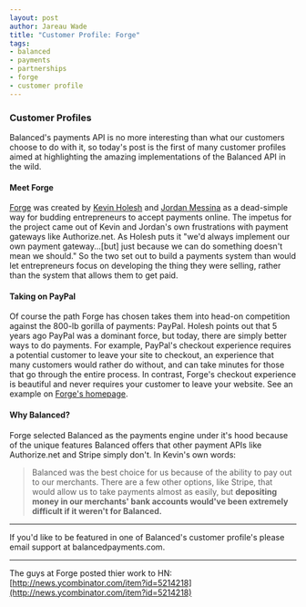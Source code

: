 ```yaml
---
layout: post
author: Jareau Wade
title: "Customer Profile: Forge"
tags:
- balanced
- payments
- partnerships
- forge
- customer profile
---
```


### Customer Profiles
Balanced's payments API is no more interesting than what our customers choose to do with it, so today's post is the first of many customer profiles aimed at highlighting the amazing implementations of the Balanced API in the wild. 

#### Meet Forge
[Forge](https://www.forgesimple.com/) was created by [Kevin Holesh](http://dribbble.com/kevinholesh) and [Jordan Messina](https://github.com/jordanmessina) as a dead-simple way for budding entrepreneurs to accept payments online. The impetus for the project came out of Kevin and Jordan's own frustrations with payment gateways like Authorize.net. As Holesh puts it "we'd always implement our own payment gateway...[but] just because we can do something doesn't mean we should." So the two set out to build a payments system than would let entrepreneurs focus on developing the thing they were selling, rather than the system that allows them to get paid.

#### Taking on PayPal
Of course the path Forge has chosen takes them into head-on competition against the 800-lb gorilla of payments: PayPal. Holesh points out that 5 years ago PayPal was a dominant force, but today, there are simply better ways to do payments. For example, PayPal's checkout experience requires a potential customer to leave your site to checkout, an experience that many customers would rather do without, and can take minutes for those that go through the entire process. In contrast, Forge's checkout experience is beautiful and never requires your customer to leave your website. See an example on [Forge's homepage](https://www.forgesimple.com/).

#### Why Balanced?
Forge selected Balanced as the payments engine under it's hood because of the unique features Balanced offers that other payment APIs like Authorize.net and Stripe simply don't. In Kevin's own words:
>Balanced was the best choice for us because of the ability to pay out to our merchants. There are a few other options, like Stripe, that would allow us to take payments almost as easily, but __depositing money in our merchants' bank accounts would've been extremely difficult if it weren't for Balanced.__


---
 If you'd like to be featured in one of Balanced's customer profile's please email support at balancedpayments.com.
 
---
The guys at Forge posted thier work to HN: [http://news.ycombinator.com/item?id=5214218](http://news.ycombinator.com/item?id=5214218)
